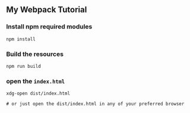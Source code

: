 ## My Webpack Tutorial

### Install npm required modules
```
npm install
```

### Build the resources
```
npm run build
```

### open the `index.html`
```
xdg-open dist/index.html

# or just open the dist/index.html in any of your preferred browser
```
